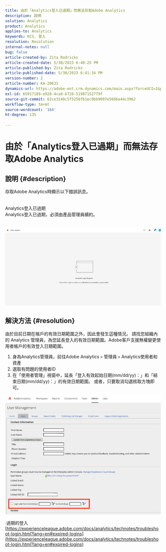```yaml
---
title: 由於「Analytics登入已過期」而無法存取Adobe Analytics
description: 說明
solution: Analytics
product: Analytics
applies-to: Analytics
keywords: KCS, 登入
resolution: Resolution
internal-notes: null
bug: false
article-created-by: Zita Rodricks
article-created-date: 5/30/2023 6:40:25 PM
article-published-by: Zita Rodricks
article-published-date: 5/30/2023 6:41:34 PM
version-number: 2
article-number: KA-20631
dynamics-url: https://adobe-ent.crm.dynamics.com/main.aspx?forceUCI=1&pagetype=entityrecord&etn=knowledgearticle&id=98653e6b-19ff-ed11-8f6e-6045bd0063aa
exl-id: 65917189-e928-4cad-b728-51987152779f
source-git-commit: 62ce3148c5f5256fb1ec9bb9097e5686a44c3962
workflow-type: tm+mt
source-wordcount: '164'
ht-degree: 13%

---
```


# 由於「Analytics登入已過期」而無法存取Adobe Analytics

## 說明 {#description}

存取Adobe Analytics時顯示以下錯誤訊息。<br><br>
<br>Analytics登入已過期
<br>Analytics登入已過期，必須由產品管理員續約。
<br> <br><br>![](assets/___9a653e6b-19ff-ed11-8f6e-6045bd0063aa___.jpeg)

## 解決方法 {#resolution}


由於目前日期在帳戶的有效日期範圍之外，因此會發生這種情況。 請找您組織內的 Analytics 管理員，為您延長登入的有效日期範圍。Adobe客戶支援無權變更使用者帳戶的有效登入日期範圍。

1. 身為Analytics管理員，前往Adobe Analytics `>`  管理員 `>`  Analytics使用者和資產
2. 選取有問題的使用者ID
3. 在「使用者管理」視窗中，延長「登入有效起始日期(mm/dd/yy)：」和「結束日期(mm/dd/yy)：」的有效日期範圍。 或者，只要取消勾選核取方塊即可。


![](assets/6282c86d-563a-ed11-9db0-0022480869de.png)

·過期的登入
[https://experienceleague.adobe.com/docs/analytics/technotes/troubleshoot-login.html?lang=en#expired-logins](https://experienceleague.adobe.com/docs/analytics/technotes/troubleshoot-login.html?lang=en#expired-logins)

